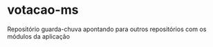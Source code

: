 # votacao-ms
Repositório guarda-chuva apontando para outros repositórios com os módulos da aplicação

